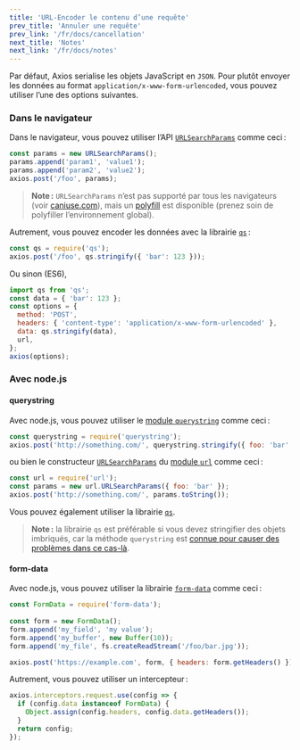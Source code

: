 ```yaml
---
title: 'URL-Encoder le contenu d’une requête'
prev_title: 'Annuler une requête'
prev_link: '/fr/docs/cancellation'
next_title: 'Notes'
next_link: '/fr/docs/notes'
---
```


Par défaut, Axios serialise les objets JavaScript en `JSON`. Pour plutôt envoyer les données au format `application/x-www-form-urlencoded`, vous pouvez utiliser l’une des options suivantes.

### Dans le navigateur

Dans le navigateur, vous pouvez utiliser l’API [`URLSearchParams`](https://developer.mozilla.org/fr/docs/Web/API/URLSearchParams) comme ceci :

```js
const params = new URLSearchParams();
params.append('param1', 'value1');
params.append('param2', 'value2');
axios.post('/foo', params);
```

> **Note :** `URLSearchParams` n’est pas supporté par tous les navigateurs (voir [caniuse.com](http://www.caniuse.com/#feat=urlsearchparams)), mais un [polyfill](https://github.com/WebReflection/url-search-params) est disponible (prenez soin de polyfiller l’environnement global).

Autrement, vous pouvez encoder les données avec la librairie [`qs`](https://github.com/ljharb/qs) :

```js
const qs = require('qs');
axios.post('/foo', qs.stringify({ 'bar': 123 }));
```

Ou sinon (ES6),

```js
import qs from 'qs';
const data = { 'bar': 123 };
const options = {
  method: 'POST',
  headers: { 'content-type': 'application/x-www-form-urlencoded' },
  data: qs.stringify(data),
  url,
};
axios(options);
```

### Avec node.js

#### querystring

Avec node.js, vous pouvez utiliser le [module `querystring`](https://nodejs.org/api/querystring.html) comme ceci :

```js
const querystring = require('querystring');
axios.post('http://something.com/', querystring.stringify({ foo: 'bar' }));
```

ou bien le constructeur [`URLSearchParams`](https://nodejs.org/api/url.html#url_class_urlsearchparams) du [module `url`](https://nodejs.org/api/url.html) comme ceci :

```js
const url = require('url');
const params = new url.URLSearchParams({ foo: 'bar' });
axios.post('http://something.com/', params.toString());
```

Vous pouvez également utiliser la librairie [`qs`](https://github.com/ljharb/qs).

> **Note :** la librairie `qs` est préférable si vous devez stringifier des objets imbriqués, car la méthode `querystring` est [connue pour causer des problèmes dans ce cas-là](https://github.com/nodejs/node-v0.x-archive/issues/1665).

#### form-data

Avec node.js, vous pouvez utiliser la librairie [`form-data`](https://github.com/form-data/form-data) comme ceci :

```js
const FormData = require('form-data');
 
const form = new FormData();
form.append('my_field', 'my value');
form.append('my_buffer', new Buffer(10));
form.append('my_file', fs.createReadStream('/foo/bar.jpg'));

axios.post('https://example.com', form, { headers: form.getHeaders() })
```

Autrement, vous pouvez utiliser un intercepteur :

```js
axios.interceptors.request.use(config => {
  if (config.data instanceof FormData) {
    Object.assign(config.headers, config.data.getHeaders());
  }
  return config;
});
```